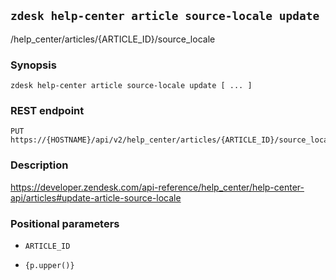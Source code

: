 ## `zdesk help-center article source-locale update`

/help_center/articles/{ARTICLE_ID}/source_locale

### Synopsis

    zdesk help-center article source-locale update [ ... ]

### REST endpoint

    PUT https://{HOSTNAME}/api/v2/help_center/articles/{ARTICLE_ID}/source_locale

### Description

https://developer.zendesk.com/api-reference/help_center/help-center-api/articles#update-article-source-locale

### Positional parameters

* `ARTICLE_ID`

* `{p.upper()}`

